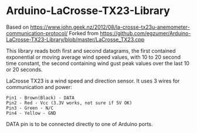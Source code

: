 # Arduino-LaCrosse-TX23-Library

Based on https://www.john.geek.nz/2012/08/la-crosse-tx23u-anemometer-communication-protocol/
Forked from https://github.com/egzumer/Arduino-LaCrosse-TX23-Library/blob/master/LaCrosse_TX23.cpp

This library reads both first and second datagrams, the first contained exponential or moving average wind speed values, with 10 to 20 second time constant, the second containing wind gust peak values over the last 10 or 20 seconds.


LaCrosse TX23 is a wind speed and direction sensor. It uses 3 wires for communication and power:
```
Pin1 - Brown(Black) - DATA
Pin2 - Red - Vcc (3.3V works, not sure if 5V OK)
Pin3 - Green - N/C
Pin4 - Yellow - GND
```
DATA pin is to be connected directly to one of Arduino ports.
